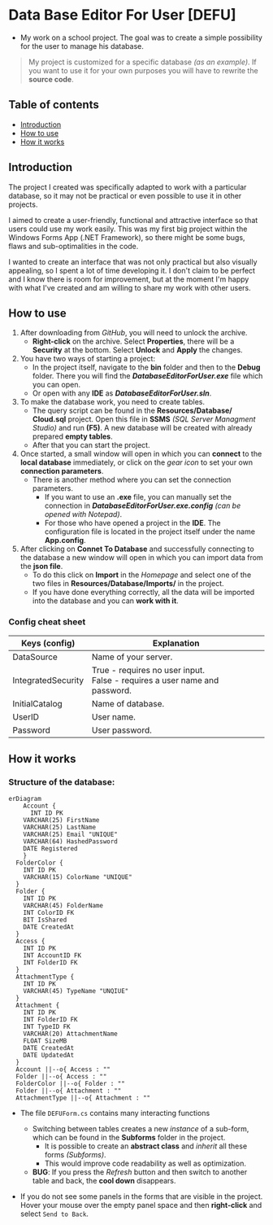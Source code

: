 
# Data Base Editor For User [DEFU]

 - My work on a school project. The goal was to create a simple possibility for the user to manage his database.

 > My project is customized for a specific database *(as an example)*. If you want to use it for your own purposes you will have to rewrite the **source code**.

## Table of contents
* [Introduction](#introduction)
* [How to use](#how-to-use)
* [How it works](#how-it-works)

## Introduction

The project I created was specifically adapted to work with a particular database, so it may not be practical or even possible to use it in other projects.

I aimed to create a user-friendly, functional and attractive interface so that users could use my work easily. This was my first big project within the Windows Forms App (.NET Framework), so there might be some bugs, flaws and sub-optimalities in the code.

I wanted to create an interface that was not only practical but also visually appealing, so I spent a lot of time developing it. I don't claim to be perfect and I know there is room for improvement, but at the moment I'm happy with what I've created and am willing to share my work with other users.

## How to use

1.  After downloading from *GitHub*, you will need to unlock the archive.
	 - **Right-click** on the archive. Select **Properties**, there will be a **Security** at the bottom. Select **Unlock** and **Apply** the changes.
2. You have two ways of starting a project:
	- In the project itself, navigate to the **bin** folder and then to the **Debug** folder. There you will find the ***DatabaseEditorForUser.exe*** file which you can open.
	- Or open with any **IDE** as ***DatabaseEditorForUser.sln***.
3. To make the database work, you need to create tables. 
	- The query script can be found in the **Resources/Database/Сloud.sql** project. Open this file in **SSMS** *(SQL Server Managment Studio)* and run **(F5)**. A new database will be created with already prepared **empty tables**. 
	- After that you can start the project.
4. Once started, a small window will open in which you can **connect** to the **local database** immediately, or click on the *gear icon* to set your own **connection parameters**.
	-  There is another method where you can set the connection parameters.
		- If you want to use an **.exe** file, you can manually set the connection in ***DatabaseEditorForUser.exe.config*** *(can be opened with Notepad)*.
		- For those who have opened a project in the **IDE**. The configuration file is located in the project itself under the name **App.config**.
5. After clicking on **Connet To Database** and successfully connecting to the database a new window will open in which you can import data from the **json file**. 
	- To do this click on **Import** in the *Homepage* and select one of the two files in **Resources/Database/Imports/** in the project.
	- If you have done everything correctly, all the data will be imported into the database and you can **work with it**.

### Config cheat sheet

| Keys (config)      | Explanation                                                                   |
|--------------------|-------------------------------------------------------------------------------|
| DataSource         | Name of your server.                                                           |
| IntegratedSecurity | True - requires no user input. <br>False - requires a user name and password. |
| InitialCatalog     | Name of database.                                                              |
| UserID             | User name.                                                                     |
| Password           | User password.                                                                 |

## How it works

### Structure of the database:

```mermaid
erDiagram
	Account {
	  INT ID PK
    VARCHAR(25) FirstName
    VARCHAR(25) LastName
    VARCHAR(25) Email "UNIQUE"
    VARCHAR(64) HashedPassword
    DATE Registered
	}
  FolderColor {
    INT ID PK
    VARCHAR(15) ColorName "UNIQUE"
  }
  Folder {
    INT ID PK
    VARCHAR(45) FolderName
    INT ColorID FK
    BIT IsShared
    DATE CreatedAt
  }
  Access {
    INT ID PK
    INT AccountID FK
    INT FolderID FK
  }
  AttachmentType {
    INT ID PK
    VARCHAR(45) TypeName "UNQIUE"
  }
  Attachment {
    INT ID PK
    INT FolderID FK
    INT TypeID FK
    VARCHAR(20) AttachmentName
    FLOAT SizeMB
    DATE CreatedAt
    DATE UpdatedAt
  }
  Account ||--o{ Access : ""
  Folder ||--o{ Access : ""
  FolderColor ||--o{ Folder : ""
  Folder ||--o{ Attachment : ""
  AttachmentType ||--o{ Attachment : ""
```

- The file `DEFUForm.cs` contains many interacting functions 
	- Switching between tables creates a new *instance* of a sub-form, which can be found in the **Subforms** folder in the project.
		- It is possible to create an **abstract class** and *inherit* all these forms *(Subforms)*. 
		- This would improve code readability as well as optimization.
	- **BUG**: If you press the *Refresh* button and then switch to another table and back, the **cool down** disappears.

- If you do not see some panels in the forms that are visible in the project. Hover your mouse over the empty panel space and then **right-click** and select `Send to Back`.
